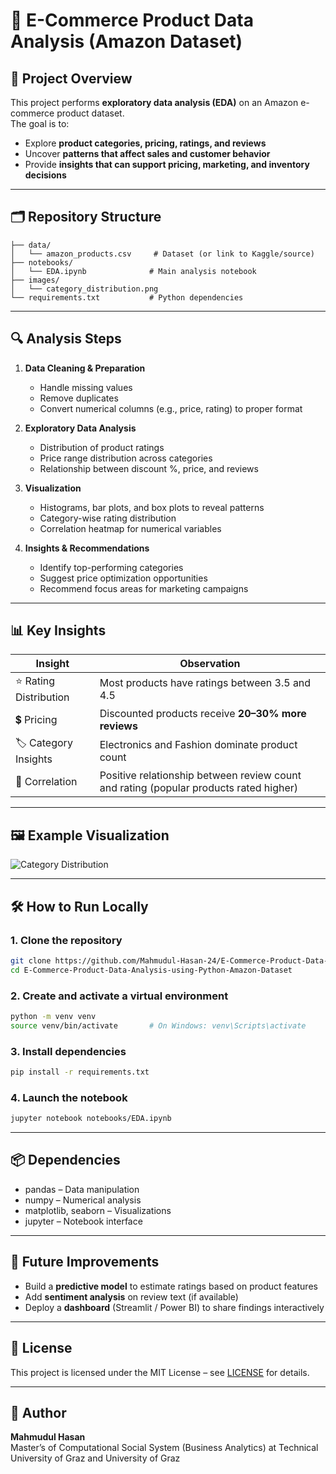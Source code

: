 # 🛒 E-Commerce Product Data Analysis (Amazon Dataset)

## 📌 Project Overview
This project performs **exploratory data analysis (EDA)** on an Amazon e-commerce product dataset.  
The goal is to:
- Explore **product categories, pricing, ratings, and reviews**
- Uncover **patterns that affect sales and customer behavior**
- Provide **insights that can support pricing, marketing, and inventory decisions**

---

## 🗂 Repository Structure
```
├── data/
│   └── amazon_products.csv     # Dataset (or link to Kaggle/source)
├── notebooks/
│   └── EDA.ipynb              # Main analysis notebook
├── images/
│   └── category_distribution.png
└── requirements.txt           # Python dependencies
```

---

## 🔍 Analysis Steps

1. **Data Cleaning & Preparation**
   - Handle missing values
   - Remove duplicates
   - Convert numerical columns (e.g., price, rating) to proper format

2. **Exploratory Data Analysis**
   - Distribution of product ratings
   - Price range distribution across categories
   - Relationship between discount %, price, and reviews

3. **Visualization**
   - Histograms, bar plots, and box plots to reveal patterns
   - Category-wise rating distribution
   - Correlation heatmap for numerical variables

4. **Insights & Recommendations**
   - Identify top-performing categories
   - Suggest price optimization opportunities
   - Recommend focus areas for marketing campaigns

---

## 📊 Key Insights

| Insight | Observation |
|--------|-------------|
| ⭐ Rating Distribution | Most products have ratings between 3.5 and 4.5 |
| 💲 Pricing | Discounted products receive **20–30% more reviews** |
| 🏷 Category Insights | Electronics and Fashion dominate product count |
| 🔗 Correlation | Positive relationship between review count and rating (popular products rated higher) |

---

## 🖼 Example Visualization
![Category Distribution](images/category_distribution.png)

---

## 🛠 How to Run Locally

### 1. Clone the repository
```bash
git clone https://github.com/Mahmudul-Hasan-24/E-Commerce-Product-Data-Analysis-using-Python-Amazon-Dataset.git
cd E-Commerce-Product-Data-Analysis-using-Python-Amazon-Dataset
```

### 2. Create and activate a virtual environment
```bash
python -m venv venv
source venv/bin/activate       # On Windows: venv\Scripts\activate
```

### 3. Install dependencies
```bash
pip install -r requirements.txt
```

### 4. Launch the notebook
```bash
jupyter notebook notebooks/EDA.ipynb
```

---

## 📦 Dependencies
- pandas – Data manipulation
- numpy – Numerical analysis
- matplotlib, seaborn – Visualizations
- jupyter – Notebook interface

---

## 🚀 Future Improvements
- Build a **predictive model** to estimate ratings based on product features  
- Add **sentiment analysis** on review text (if available)  
- Deploy a **dashboard** (Streamlit / Power BI) to share findings interactively  

---

## 📜 License
This project is licensed under the MIT License – see [LICENSE](LICENSE) for details.

---

## 👤 Author
**Mahmudul Hasan**  
Master’s of Computational Social System (Business Analytics) at Technical University of Graz and University of Graz  


